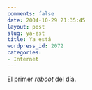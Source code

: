 ```yaml
---
comments: false
date: 2004-10-29 21:35:45
layout: post
slug: ya-est
title: Ya está
wordpress_id: 2072
categories:
- Internet
---
```


El primer _reboot_ del día.




 
